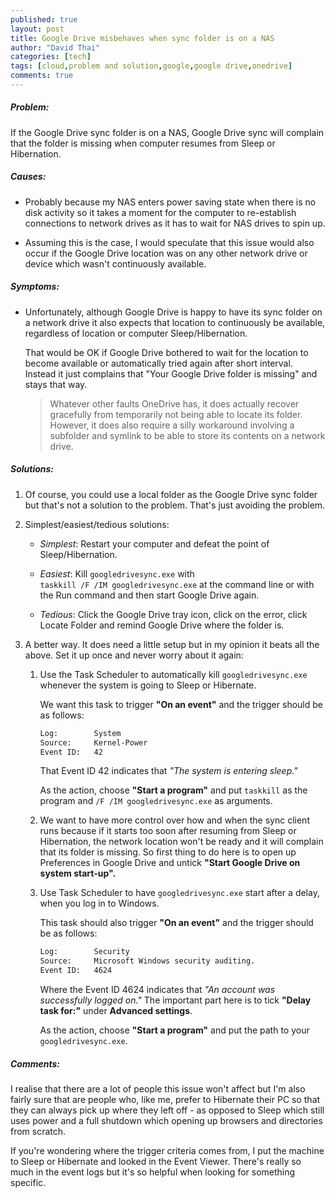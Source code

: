 ```yaml
---
published: true
layout: post
title: Google Drive misbehaves when sync folder is on a NAS
author: "David Thai"
categories: [tech]
tags: [cloud,problem and solution,google,google drive,onedrive]
comments: true
---
```

##### Problem:
If the Google Drive sync folder is on a NAS, Google Drive sync will complain that the folder is missing when computer resumes from Sleep or Hibernation.

##### Causes:
* Probably because my NAS enters power saving state when there is no disk activity so it takes a moment for the computer to re-establish connections to network drives as it has to wait for NAS drives to spin up.

* Assuming this is the case, I would speculate that this issue would also occur if the Google Drive location was on any other network drive or device which wasn't continuously available.
 
##### Symptoms:
* Unfortunately, although Google Drive is happy to have its sync folder on a network drive it also expects that location to continuously be available, regardless of location or computer Sleep/Hibernation.
 
  That would be OK if Google Drive bothered to wait for the location to become  available or automatically tried again after short interval. Instead it just complains that "Your Google Drive folder is missing" and stays that way.
    > Whatever other faults OneDrive has, it does actually recover gracefully from temporarily not being able to locate its folder. However, it does also require a silly workaround involving a subfolder and symlink to be able to store its contents on a network drive. 

##### Solutions:
1. Of course, you could use a local folder as the Google Drive sync folder but that's not a solution to the problem. That's just avoiding the problem.

2. Simplest/easiest/tedious solutions:
    +   *Simplest*: Restart your computer and defeat the point of Sleep/Hibernation.
    +   *Easiest*: Kill `googledrivesync.exe` with  
        `taskkill /F /IM googledrivesync.exe` at the command line or with the Run command and then start Google Drive again.
    
    +  *Tedious*:   Click the Google Drive tray icon, click on the error, click Locate Folder and remind Google Drive where the folder is.
    
3. A better way. It does need a little setup but in my opinion it beats all the above. Set it up once and never worry about it again:  
    1. Use the Task Scheduler to automatically kill `googledrivesync.exe` whenever the system is going to Sleep or Hibernate.
    
        We want this task to trigger **"On an event"** and the trigger should be as follows:

        ```sh 
        Log:        System
        Source:     Kernel-Power
        Event ID:   42
        ```
        That Event ID 42 indicates that *"The system is entering sleep."*
        
        As the action, choose **"Start a program"** and put `taskkill` as the program and `/F /IM googledrivesync.exe` as arguments.
    2. We want to have more control over how and when the sync client runs because if it starts too soon after resuming from Sleep or Hibernation, the network location won't be ready and it will complain that its folder is missing.  So first thing to do here is to open up Preferences in Google Drive and untick **"Start Google Drive on system start-up".**
    3. Use Task Scheduler to have `googledrivesync.exe` start after a delay, when you log in to Windows.
    
        This task should also trigger **"On an event"** and the trigger should be as follows:
        ```sh 
        Log:        Security
        Source:     Microsoft Windows security auditing.
        Event ID:   4624
        ```
        Where the Event ID 4624 indicates that *"An account was successfully logged on."* The important part here is to tick **"Delay task for:"** under **Advanced settings**.

        As the action, choose **"Start a program"** and put the path to your `googledrivesync.exe`.
        
##### Comments:
I realise that there are a lot of people this issue won't affect but I'm also fairly sure that are people who, like me, prefer to Hibernate their PC so that they can always pick up where they left off - as opposed to Sleep which still uses power and a full shutdown which opening up browsers and directories from scratch.

If you're wondering where the trigger criteria comes from, I put the machine to Sleep or Hibernate and looked in the Event Viewer. There's really so much in the event logs but it's so helpful when looking for something specific.


